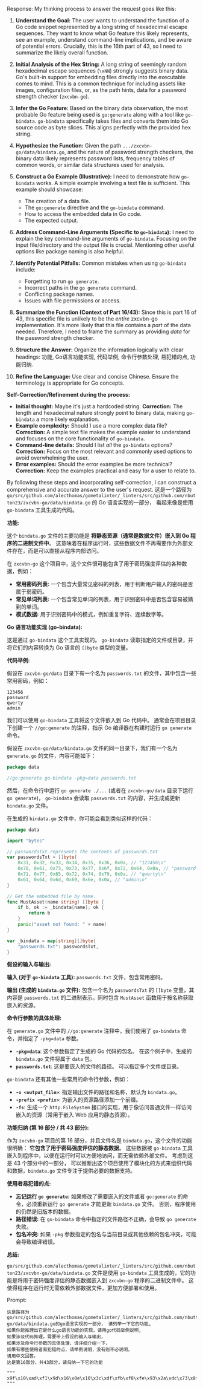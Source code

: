 Response:
My thinking process to answer the request goes like this:

1. **Understand the Goal:** The user wants to understand the function of a Go code snippet represented by a long string of hexadecimal escape sequences. They want to know what Go feature this likely represents, see an example, understand command-line implications, and be aware of potential errors. Crucially, this is the 16th part of 43, so I need to summarize the likely overall function.

2. **Initial Analysis of the Hex String:**  A long string of seemingly random hexadecimal escape sequences (`\xNN`) strongly suggests binary data. Go's built-in support for embedding files directly into the executable comes to mind. This is a common technique for including assets like images, configuration files, or, as the path hints, data for a password strength checker (`zxcvbn-go`).

3. **Infer the Go Feature:** Based on the binary data observation, the most probable Go feature being used is `go:generate` along with a tool like `go-bindata`. `go-bindata` specifically takes files and converts them into Go source code as byte slices. This aligns perfectly with the provided hex string.

4. **Hypothesize the Function:** Given the path `.../zxcvbn-go/data/bindata.go`, and the nature of password strength checkers, the binary data likely represents password lists, frequency tables of common words, or similar data structures used for analysis.

5. **Construct a Go Example (Illustrative):** I need to demonstrate how `go-bindata` works. A simple example involving a text file is sufficient. This example should showcase:
    * The creation of a data file.
    * The `go:generate` directive and the `go-bindata` command.
    * How to access the embedded data in Go code.
    * The expected output.

6. **Address Command-Line Arguments (Specific to `go-bindata`):** I need to explain the key command-line arguments of `go-bindata`. Focusing on the input file/directory and the output file is crucial. Mentioning other useful options like package naming is also helpful.

7. **Identify Potential Pitfalls:**  Common mistakes when using `go-bindata` include:
    * Forgetting to run `go generate`.
    * Incorrect paths in the `go generate` command.
    * Conflicting package names.
    * Issues with file permissions or access.

8. **Summarize the Function (Context of Part 16/43):** Since this is part 16 of 43, this specific file is unlikely to be the *entire* zxcvbn-go implementation. It's more likely that this file contains a *part* of the data needed. Therefore, I need to frame the summary as providing *data* for the password strength checker.

9. **Structure the Answer:** Organize the information logically with clear headings: 功能, Go语言功能实现, 代码举例, 命令行参数处理, 易犯错的点, 功能归纳.

10. **Refine the Language:**  Use clear and concise Chinese. Ensure the terminology is appropriate for Go concepts.

**Self-Correction/Refinement during the process:**

* **Initial thought:** Maybe it's just a hardcoded string. **Correction:** The length and hexadecimal nature strongly point to binary data, making `go-bindata` a more likely explanation.
* **Example complexity:**  Should I use a more complex data file? **Correction:** A simple text file makes the example easier to understand and focuses on the core functionality of `go-bindata`.
* **Command-line details:** Should I list *all* the `go-bindata` options? **Correction:** Focus on the most relevant and commonly used options to avoid overwhelming the user.
* **Error examples:** Should the error examples be more technical? **Correction:** Keep the examples practical and easy for a user to relate to.

By following these steps and incorporating self-correction, I can construct a comprehensive and accurate answer to the user's request.
这是一个路径为 `go/src/github.com/alecthomas/gometalinter/_linters/src/github.com/nbutton23/zxcvbn-go/data/bindata.go` 的 Go 语言实现的一部分， 看起来像是使用 `go-bindata` 工具生成的代码。

**功能:**

这个 `bindata.go` 文件的主要功能是 **将静态资源（通常是数据文件）嵌入到 Go 程序的二进制文件中**。 这意味着在程序运行时，这些数据文件不再需要作为外部文件存在，而是可以直接从程序内部访问。

在 `zxcvbn-go` 这个项目中，这个文件很可能包含了用于密码强度评估的各种数据，例如：

* **常用密码列表:**  一个包含大量常见密码的列表，用于判断用户输入的密码是否属于弱密码。
* **常见单词列表:**  一个包含常见单词的列表，用于识别密码中是否包含容易被猜到的单词。
* **模式数据:**  用于识别密码中的模式，例如重复字符、连续数字等。

**Go 语言功能实现 (go-bindata):**

这是通过 `go-bindata` 这个工具实现的。 `go-bindata` 读取指定的文件或目录，并将它们的内容转换为 Go 语言的 `[]byte` 类型的变量。

**代码举例:**

假设在 `zxcvbn-go/data` 目录下有一个名为 `passwords.txt` 的文件，其中包含一些常用密码，例如：

```
123456
password
qwerty
admin
```

我们可以使用 `go-bindata` 工具将这个文件嵌入到 Go 代码中。 通常会在项目目录下创建一个 `//go:generate` 的注释，指示 Go 编译器在构建时运行 `go generate` 命令。

假设在 `zxcvbn-go/data/bindata.go` 文件的同一目录下，我们有一个名为 `generate.go` 的文件，内容可能如下：

```go
package data

//go:generate go-bindata -pkg=data passwords.txt
```

然后，在命令行中运行 `go generate ./...` (或者在 `zxcvbn-go/data` 目录下运行 `go generate`)， `go-bindata` 会读取 `passwords.txt` 的内容，并生成或更新 `bindata.go` 文件。

在生成的 `bindata.go` 文件中，你可能会看到类似这样的代码：

```go
package data

import "bytes"

// passwordsTxt represents the contents of passwords.txt
var passwordsTxt = []byte{
	0x31, 0x32, 0x33, 0x34, 0x35, 0x36, 0x0a, // "123456\n"
	0x70, 0x61, 0x73, 0x73, 0x77, 0x6f, 0x72, 0x64, 0x0a, // "password\n"
	0x71, 0x77, 0x65, 0x72, 0x74, 0x79, 0x0a, // "qwerty\n"
	0x61, 0x64, 0x6d, 0x69, 0x6e, 0x0a, // "admin\n"
}

// Get the embedded file by name.
func MustAsset(name string) []byte {
	if b, ok := _bindata[name]; ok {
		return b
	}
	panic("asset not found: " + name)
}

var _bindata = map[string][]byte{
	"passwords.txt": passwordsTxt,
}
```

**假设的输入与输出:**

**输入 (对于 `go-bindata` 工具):**  `passwords.txt` 文件，包含常用密码。

**输出 (生成的 `bindata.go` 文件):**  包含一个名为 `passwordsTxt` 的 `[]byte` 变量，其内容是 `passwords.txt` 的二进制表示。同时包含 `MustAsset` 函数用于按名称获取嵌入的资源。

**命令行参数的具体处理:**

在 `generate.go` 文件中的 `//go:generate` 注释中，我们使用了 `go-bindata` 命令，并指定了 `-pkg=data` 参数。

* **`-pkg=data`**:  这个参数指定了生成的 Go 代码的包名。 在这个例子中，生成的 `bindata.go` 文件将属于 `data` 包。
* **`passwords.txt`**:  这是要嵌入的文件的路径。 可以指定多个文件或目录。

`go-bindata` 还有其他一些常用的命令行参数，例如：

* **`-o <output_file>`**: 指定输出文件的路径和名称，默认为 `bindata.go`。
* **`-prefix <prefix>`**:  为嵌入的资源路径添加一个前缀。
* **`-fs`**:  生成一个 `http.FileSystem` 接口的实现，用于像访问普通文件一样访问嵌入的资源（常用于嵌入 Web 应用的静态资源）。

**功能归纳 (第 16 部分 / 共 43 部分):**

作为 `zxcvbn-go` 项目的第 16 部分，并且文件名是 `bindata.go`，这个文件的功能很明确： **它包含了用于密码强度评估的静态数据**。  这些数据被 `go-bindata` 工具嵌入到程序中，以便在运行时可以方便地访问，而无需依赖外部文件。  考虑到这是 43 个部分中的一部分， 可以推断出这个项目使用了模块化的方式来组织代码和数据，`bindata.go` 文件专注于提供必要的数据支持。

**使用者易犯错的点:**

* **忘记运行 `go generate`:**  如果修改了需要嵌入的文件或者 `go:generate` 的命令，必须重新运行 `go generate` 才能更新 `bindata.go` 文件。 否则，程序使用的仍然是旧版本的数据。
* **路径错误:**  在 `go-bindata` 命令中指定的文件路径不正确，会导致 `go generate` 失败。
* **包名冲突:**  如果 `-pkg` 参数指定的包名与当前目录或其他依赖的包名冲突，可能会导致编译错误。

**总结:**

`go/src/github.com/alecthomas/gometalinter/_linters/src/github.com/nbutton23/zxcvbn-go/data/bindata.go` 文件是使用 `go-bindata` 工具生成的，它的功能是将用于密码强度评估的静态数据嵌入到 `zxcvbn-go` 程序的二进制文件中。 这使得程序在运行时无需依赖外部数据文件，更加方便部署和使用。

Prompt: 
```
这是路径为go/src/github.com/alecthomas/gometalinter/_linters/src/github.com/nbutton23/zxcvbn-go/data/bindata.go的go语言实现的一部分， 请列举一下它的功能, 　
如果你能推理出它是什么go语言功能的实现，请用go代码举例说明, 
如果涉及代码推理，需要带上假设的输入与输出，
如果涉及命令行参数的具体处理，请详细介绍一下，
如果有哪些使用者易犯错的点，请举例说明，没有则不必说明，
请用中文回答。
这是第16部分，共43部分，请归纳一下它的功能

"""
x9f\x10\xad\xf1\x9d\x16\x0e\x10\x3c\xdf\xfb\xf8\xfe\x93\x2a\xdc\x73\x8f\x21\x3f\xfb\xae\x12\x91\x58\x7f\x8b\x20\x85\xf8\x88\x42\x15\xcb\x59\x84\x35\x34\xa0\x9f\x10\xaa\xc7\x26\x11\x8b\xf6\x4d\x03\xe6\x97\xa8\x8b\x74\x3c\x3b\x7b\x51\xe6\xc2\xac\xe3\xe7\xac\xc4\xac\x67\x79\x49\xff\xe4\x69\x4d\xec\xc0\x29\x9e\xf2\xd0\x3c\xf5\x65\x7b\x42\x42\x9f\x5d\xbd\x67\xd9\xbb\x58\x6c\x1d\x07\x76\x3f\x9f\x45\xa1\x6a\xa7\xbe\xf4\xcf\x62\x9f\xef\xe0\x34\xea\xf3\xf0\x2c\xb3\x10\x8d\x65\x58\xbd\x17\x67\x06\x83\x37\xcc\xa0\x47\xe0\xa9\xf0\x69\x4c\x23\x9f\x36\x6c\x99\x8c\x8d\x73\xcc\xe3\x04\xce\xa3\x17\xac\xcd\x44\xc9\xb0\x67\x7e\x31\x6c\xfa\x69\x75\x0b\x77\x4b\xb7\xed\x13\x21\x3a\x3e\x9d\x43\x50\xf6\xd9\x0f\xf8\x5e\x3d\x51\xa3\xeb\x8d\x87\x4d\xdc\xe3\x9e\x99\x48\xf2\x4c\x85\x33\x1e\x79\x5e\xa5\x4b\xf6\xb4\xfb\xd9\xf9\xd4\x57\xfa\xb9\xd6\x1f\x1f\xb5\xfe\xd1\xf8\xc9\xcf\x35\x3b\xcf\xfb\x07\xd0\xd3\xec\xc6\xea\x01\x8a\x3f\x75\x66\xf7\xf2\x07\xe9\xab\xb8\xb1\x3f\xf9\x95\xe3\x78\x7e\xb2\x32\x69\x7e\xb2\xd4\x44\x7e\xb2\xe7\xed\xaa\x52\xff\x49\xef\x80\x38\xbe\x94\x15\xfc\x83\x76\x61\xd5\x20\x1c\x0a\xde\xe6\x85\x21\x2e\x63\xc8\x84\x14\x74\x81\x51\x1f\x94\xd5\x55\x32\x1b\xea\xd0\x29\xbf\x34\xe1\x63\x6c\xa6\x7f\x6b\x60\x60\x9c\x2c\xbe\xd9\x0d\xc5\x28\xda\x23\x4a\x75\x4c\x37\x53\xd1\x15\xdb\xfa\xe0\x2d\x06\xaa\x51\xac\x43\xb4\xe5\xe5\x28\xf7\x82\xa7\x4f\x9f\xf9\x3f\xc5\x1b\xe2\x08\x07\x7f\xd8\x0d\xc6\xe0\x25\x04\xdc\xad\x5e\x68\xf0\x7e\x33\x11\x41\xa1\xa3\xf7\xec\xf3\xb4\xe6\x80\x52\xc2\xb1\xd1\xf8\x8b\xd1\x23\x15\xcd\x70\xf5\x51\xc8\xc0\x14\xae\x50\x45\xe1\x4a\xab\xea\x29\x00\x20\x0b\xb7\xfb\x13\x5e\xd4\x02\xc9\xb9\x56\xf7\x00\xdc\xef\x13\x6f\x68\x41\x2b\xe0\xeb\x03\x12\xc9\x25\x1e\x3b\xd9\x8c\x88\x0d\xbd\x43\x88\x01\x8d\x2c\x7d\x43\x3c\x3e\xbc\x4d\xa6\x13\x1a\xae\xfb\x87\x81\xed\xb0\x28\xe0\x2b\xce\xcd\x81\x9b\xc2\xda\x7e\x6a\xa7\xe0\x4d\xa1\x2a\xc6\xe6\x10\x75\xbe\x8f\xb3\x47\x23\x09\xfa\x02\xdd\xbd\xd0\x7f\x47\x2a\x50\x6e\x83\xc5\xc8\xad\x06\x21\xa0\xe4\xb5\xdd\x02\xe4\xf7\x5b\x6f\x39\xf6\xa7\x0f\xa3\xfb\x6c\x43\xd6\xcd\x19\x95\x9a\xee\x9f\x5b\x4e\x7b\x03\x26\x95\xb5\xdb\x73\x03\x4e\x02\x55\x89\x5e\xa9\xb6\xba\x6c\xd7\x10\xb7\x8c\x31\xb4\xa5\x06\x9b\xca\x1d\x7a\x4b\x04\x2e\x03\x55\x19\x29\x1f\x66\x7b\x1a\xf2\xda\x4a\xbd\xd6\x28\xe8\x72\xe3\x6d\x2f\xe1\xe7\x2b\x43\xa9\x88\x34\x83\x86\x33\x6f\x52\x2f\xf2\x97\xb5\x4b\x3c\xa9\x94\xf4\xd1\x1e\x23\x53\xfe\x41\xb2\x26\x1a\x7e\x9e\xde\x00\x97\x3a\x09\xf0\xed\x8e\x5c\x75\xf1\x1d\x5b\xd9\x4f\x73\xdd\xd9\xbd\x99\x28\xdb\x3a\x5d\xfa\x2e\x4d\x17\xf9\x9b\x48\x4e\xe7\x0f\x8b\xb7\x97\xa7\x6b\x56\x83\x67\xba\xba\x3e\x89\x66\xd9\x71\x70\x79\x3a\x4f\xd4\x24\x08\x4a\x48\x9c\x76\x4c\x03\x36\x8b\x55\xa6\x3b\x85\x47\x97\x35\x89\x92\xab\xc2\xad\x5e\x3a\x5f\x4c\xb1\x30\x2b\xc2\xc9\xc0\xb0\x8c\x8c\x41\x28\x5d\xa1\x51\x7e\x5e\x5a\x0a\xaf\xaf\xac\x41\xd3\xa4\x48\x74\xa4\x76\x86\xe3\x64\x82\x08\x07\xa7\xac\xb2\x1a\xc3\x92\x4b\x8a\x60\xc9\x43\x5e\xf2\x6b\xcf\xca\xfb\xb7\x52\xb7\x0b\x9a\x89\xc8\x86\xef\x30\x83\x7d\x09\x4b\x5b\x7c\x02\xfa\xcb\xbd\xb8\x93\x63\xaa\x23\x22\xfc\xb9\x5c\x48\x2c\xda\x6e\xaa\xb6\xd7\x35\xc2\x27\x4c\x1e\x7d\x62\xfa\xde\x54\xf8\x9d\x9f\xca\x22\xbc\x09\x5c\xaf\xbd\x44\x46\xa6\xf2\xd3\x1a\x9d\x93\xbd\x83\x8c\x84\x11\x47\x13\xd2\x03\x6e\x74\xf9\x7e\x92\xa7\xcc\xe4\x04\xeb\xa1\x5e\xdf\x17\xb9\x95\xf6\x81\x4e\x9a\xa7\x87\x7a\xca\xf0\x47\xf3\x13\x37\x65\x51\x1c\x79\xc6\xd0\x76\xe2\x25\xcf\x81\xde\x9e\x32\xd5\x3b\xdd\x6c\xff\xdd\x25\xb7\x86\x31\x36\xdd\x92\xb0\xdd\xe4\xdd\xcc\xe9\xf7\x4d\x00\xc8\xe4\xa2\x8e\x71\xb7\x90\x30\x9d\x05\xe4\xb4\x2b\xe8\xb9\x9e\x2c\x0c\x9b\x38\x3c\xce\xd1\x94\x6e\xcf\x94\xbf\xfd\x94\xd3\x9f\x7d\xf3\xf8\xb4\xa5\x3f\x55\x87\x53\x7a\x2b\x9b\x17\x31\x2c\x7e\x77\x24\x22\x30\x41\x5c\x43\xa7\x02\x87\xa8\x40\xad\x49\x11\x72\xa0\x70\x96\x20\x69\x9a\x39\x24\xcd\x8d\x38\x57\x33\x83\x0e\x38\x79\x92\xa2\xac\x5e\xa2\x97\x13\x58\x18\x8d\x9d\x0a\x30\x27\xe9\xe1\x30\x75\x8d\x81\x4c\xd4\x29\x03\x9c\xc0\xe7\xc8\x1a\xd4\x13\xa7\x9d\x2b\xf0\xfa\x3b\x97\xca\xbe\xe9\x67\x08\x00\x9f\xb2\x3c\x76\x32\x0e\x92\x4d\x91\x89\x49\x21\x53\x62\x62\xce\xf4\xfd\xf6\xf2\xf8\xf6\x96\xcf\x78\x51\x69\x6e\x54\xb0\xfb\x78\x89\xfe\x32\x5e\x37\xc9\xd1\x53\x0a\xf8\x6b\x51\x94\x87\x5b\x7e\xae\xe3\x7e\x65\xe2\x34\xaf\xb8\xb9\xe3\xee\x7f\x5f\x24\x77\xfa\x03\xfc\x01\x69\x23\xba\x93\xab\x22\xf1\x85\x8e\xe9\xb1\x45\x55\x8e\x3b\xc8\xd6\xea\x39\x8e\x08\x27\xdd\xf9\xe9\xb0\xcf\x93\xb0\x91\x4e\xee\x3c\x69\x35\xe0\xe2\x18\x8d\x02\xf7\x14\x6a\xb9\x95\xe2\x9d\x76\xad\x67\x06\x88\x8e\xb5\x7a\x27\x83\x44\xce\x43\x56\xe2\x74\x88\xce\x15\xec\x99\x8b\xcd\x43\x70\x0b\xc7\xea\x4f\xd8\xc1\x05\x86\xf4\xa2\x43\x0d\xe6\xe2\xc7\x47\xaf\x8a\x4d\xb8\x8d\xf9\xdd\xab\x2e\x18\x11\x25\xc3\x79\x8c\xce\x1a\x89\x1d\x03\xae\x13\x83\x1c\x11\xc3\x38\x7a\x6f\x87\x27\x31\xe7\x35\x86\xe0\xc6\x39\x5d\x7d\x25\x89\xb4\xec\xb3\x07\x11\xd1\x46\x52\xa4\xaf\xc8\x78\xb3\xb1\xd8\x33\xf2\xa6\xc1\x63\xf0\x50\x4b\xc9\x39\x8e\x13\x93\x18\xc6\x7c\x34\x8f\xda\x98\x3f\x72\xe4\xad\xd0\xb2\xd7\x79\xf6\x20\xd0\x39\xe7\x33\x3f\xc5\x32\x1f\x33\xbe\xd5\xb4\xf2\x53\xb3\xd2\x1e\x6e\x49\xd8\x9c\x99\x42\xa3\x70\x04\x72\x70\xa0\x31\xdf\x2d\x84\x11\x63\xd9\x27\xf7\x6b\x6f\x86\x1f\x58\xe2\x33\x49\x9e\xc1\x08\xaf\x6a\xff\xc7\x48\xd4\xf1\x7b\xa2\xda\x19\xc8\x9f\xe5\xeb\x06\x7f\xfa\xb6\x1e\x37\x1d\xd9\xee\x49\xe4\x50\x3d\x40\x13\xe0\x3a\xfd\xf3\x95\xc2\x62\xbd\x65\xd6\x44\xd7\xd0\x03\xd2\x5f\x82\x62\xee\xf9\x62\x8f\xed\xb1\xb7\x30\x13\x32\x42\x09\xdf\x44\x16\xa8\xc6\xc2\x1c\x18\x2a\x1a\x26\x94\xc4\x98\x37\x6c\xed\xa4\xbf\x12\x73\xdd\x77\xdc\x27\x6d\x30\x15\xa1\x3c\xff\xc5\x30\xea\xa3\x6a\xbc\xfe\x81\x97\x23\xfa\xd0\xd6\xc4\x12\xf3\x15\x8d\xad\x4b\x89\x4e\x66\x3f\x32\xc3\xc3\x31\x30\xf8\x62\x4c\x64\x00\x45\x63\x45\x26\x40\x01\x27\xaa\x57\x11\x44\x51\xb5\x0f\x3c\x28\x24\x96\xa4\xa3\xea\x81\x8f\xbd\x80\x99\xad\xdf\x0f\x1c\xe8\x8e\x30\xc2\xb0\x23\xf6\xf0\xe1\x20\x1c\x6d\x77\xce\xec\xdd\x3c\x66\x8f\x16\x93\x89\x5c\x97\x93\xe6\xf9\x62\x06\x26\x4c\xe4\xc7\xf4\x51\x88\xd1\x8d\x07\xde\xc8\x21\xb5\x1f\x0a\x8f\xa8\x45\x8b\x3e\x42\x0c\xf8\x21\xe8\xdf\xa3\x90\xbc\xff\xb0\x27\xb0\x91\x39\x1e\x68\x2e\xeb\x67\x84\x6b\x14\x59\xf3\x2c\x2b\x8d\xda\xc8\xfc\x24\x2e\x74\x46\x45\x43\xd3\x71\x78\xbc\x38\xb0\x23\x28\xe9\x51\x1e\x5c\x19\x99\xab\xd2\xe4\x7c\x40\x14\x90\xbb\x49\x91\xdb\xf6\xc8\x0c\x12\x7b\x64\xaf\x43\x11\x6b\x53\x7c\x50\xfa\x91\x97\x08\x77\x7f\x84\x8b\xfd\x61\x5f\xfc\x9d\x8b\x79\xc7\x00\xba\x17\x8d\x2c\x2a\x86\x0c\x11\xc3\x31\xd3\xfa\x26\xd7\xf4\xa4\x29\xe8\xab\x5e\xae\x47\x8a\x18\xfa\x47\xfa\xa1\xb2\x22\x84\xe0\xdf\x8d\x59\x5a\x76\x57\x12\xec\xa3\x74\xeb\x81\x3d\x92\x26\xd6\x15\xf0\x6e\x01\xf4\xcf\x4e\x4d\xd5\x26\x71\x48\x29\x7e\xcb\xef\xcc\x51\xb3\x2f\xe7\x8f\x32\xbc\x82\xfe\xbf\xfc\x8f\x90\x79\x0e\xc2\x90\x41\xca\x03\x47\x36\x18\x82\x91\xe3\x07\xc4\x5c\x47\x2c\x24\x8a\x43\x69\x04\xd3\xc4\x63\xca\xff\xea\xde\x53\xcf\x36\xff\xf3\xbe\xce\xd9\x90\xf2\xf9\x9f\x7d\x9f\x8f\x60\x76\xfe\xcb\x3d\x57\xb0\x36\x1f\x86\x2f\x77\xee\x03\x90\x2b\xc8\xe9\x37\x36\x2a\xdc\x18\x5d\x70\x4d\x31\x42\xac\x43\x43\xba\x60\x13\xdd\x05\xe5\x94\x43\x6a\x19\x5f\x41\xbf\x58\xf9\xa2\x1f\x57\x26\xb2\xc8\xbc\x4e\xca\x37\x0d\xf5\xeb\x86\xa1\xc6\xbc\x44\xc0\xb2\xa3\x07\xe7\x08\x0a\x0a\x32\x1f\xea\x71\xeb\xc6\x72\xfc\x4d\x27\x65\xfd\x52\x28\x32\xae\xf9\x52\xdf\x17\xa7\xcc\xb0\xbe\x0c\x7a\xbf\x3c\x2d\xd0\xa2\x59\x74\xb0\xeb\x28\x59\xc0\xbc\x3e\xe4\xbe\xb3\xf5\xfd\x00\x56\x0d\x3a\x85\x22\x25\x62\x33\x7a\xcf\xb2\x63\x8b\x2e\x53\x8c\x96\x97\x60\xe1\xaa\xe0\xe6\xbf\x25\xd5\x68\x05\x0c\xca\xb3\xfa\x01\xec\xf4\x86\x9a\x96\xa6\x20\x0e\xa0\xe9\xa1\xaa\xc4\x7a\x62\x2e\x58\x99\xfd\x46\x7f\x09\x5b\xba\x83\x8f\xee\xc7\xa1\xe0\xb6\x2f\xc7\x94\xd6\xa6\x2c\x2b\x66\x69\x4b\x18\xcd\xc3\x2f\x6b\x96\x6c\x9d\xc5\xe8\xce\xe5\x01\x83\x20\xaa\xc2\x73\x7f\x25\xc2\xf0\xd1\x75\x65\x5a\x52\xee\xcb\xee\xd3\x74\xe8\xe1\xb3\x36\xd8\x24\x3d\xf8\x0c\xfd\x1a\xc2\x02\x65\xf2\xe0\xad\x6d\xe6\x1b\x1c\xde\x87\xcb\x3f\x62\xbd\xc1\xa5\xc5\x79\x59\xe0\x28\x55\x0e\xb9\xa3\x4d\x89\x2a\xbc\x98\x0d\x3a\x58\xfd\xc6\x24\xd4\xe1\x52\x3a\xfa\x70\xad\x1c\x3b\x37\x43\x2d\x6f\x58\xfa\x6d\x19\x3c\x6a\x64\xb8\x40\x5a\xe2\xac\x61\xa6\xe8\x85\x9d\x29\x2e\xd1\xb0\x5f\x41\x13\x1f\x3c\x8c\xdb\x9f\x0b\x98\x3c\x06\xb4\x91\x6a\x58\xd5\xa3\x2b\xbe\x04\x4b\xe5\x3e\xc0\xb2\x94\xa4\xf6\xb0\xcb\x71\xea\xdc\xd4\x20\x40\x22\x77\xfc\x0c\x96\xe3\x9e\x62\x5a\xd6\x8d\x7a\x79\x66\x8f\x6a\xb9\x0e\x55\x43\x15\x78\xff\xb9\x7f\xfa\xf7\xe0\xae\x56\x93\x78\xa8\x82\x3a\xe2\xeb\x34\xd3\x78\x4a\x3b\x71\xb0\x8f\x04\xe4\x52\xf8\x7b\xf5\xc4\x36\x3f\x9e\x0a\xa0\x99\x2e\xbc\xd9\x88\xae\xe1\x79\x60\x40\x4b\x86\x7e\x25\xd9\x38\xec\x9e\xc9\x6c\x43\xa5\x90\xc9\x80\x84\x05\x29\x90\x0f\x3f\xee\x7e\x1e\x90\xcf\xa7\xa3\x2e\xbf\x94\xba\x02\xa1\x75\x10\x17\x68\x00\x4a\xfd\x4b\x64\xd6\x43\x40\xd2\xe3\xae\x15\x07\x68\x58\x8d\x91\xc3\x1a\x30\x56\xd9\x4b\xd2\xaa\x50\xed\x89\x99\x6e\x7f\x09\xb2\x8a\x6a\xfa\x8c\x42\x73\x8a\x70\x06\x02\xcb\xb5\xa0\x67\x50\xc7\x51\x1e\x7d\xd9\x22\x20\x0b\x90\x55\xa7\x94\x68\xeb\x7b\xc4\x29\x0e\xd0\x8a\xf1\xe9\x12\x48\xd5\x2b\x70\xaa\x57\xaf\xc6\xc4\x50\xc6\x7c\xb4\xed\x0a\xcc\x34\xdc\x31\x40\xc8\xcb\xf6\xf7\x49\x03\x5e\xad\xfc\x45\xba\x6a\x83\xd8\x3a\x68\x95\xe3\x3e\x5f\x4e\x56\xd5\xa7\x7c\x40\xf6\x7b\x51\x1c\xe5\x40\x4d\x5b\x5a\xf5\x9f\x76\x91\xcf\xb6\x2c\x2a\x6c\x3f\x44\x45\xfd\x72\xae\xc8\xab\x03\x0b\x7d\xdc\x17\x7c\x24\x69\x78\xd2\xb0\x2c\x5d\xb1\x6c\xaf\xb8\x56\xdf\xca\xcd\x28\x85\xad\x0d\xad\x11\x61\x20\x60\x2b\x57\x5b\x2e\x6d\x69\x71\x8e\x60\xb0\x49\x05\x83\x18\xb2\x34\x9d\x86\xf6\x34\x66\x05\xa9\xc3\xe8\x3e\x09\xac\x73\xb7\x73\xc8\x16\x63\x48\x52\xa1\x1f\x72\x84\xfc\x0d\xf6\xc8\x5c\x6c\x94\x0f\xf9\xd1\x20\xac\xbc\x36\x8f\x56\x59\x03\xdf\x1a\xd0\x59\x34\x41\x6e\x5a\xeb\xaa\xe1\x16\xd8\x7d\x00\x5d\xe1\x2a\xd3\xe9\xf5\xfb\x7b\x6b\xf6\x0d\xa8\x0c\x56\xeb\xb3\x9d\xbc\xb0\xab\x59\x05\x49\xda\x0e\xea\x05\x73\x21\xe8\x2b\xd0\x40\x9e\xa4\xe6\x2d\x1e\xbc\x41\xd3\x07\xc5\x06\x97\x75\xe4\xc3\x97\x9a\x0f\xc2\x4d\x1e\xc8\x37\x02\xbf\xdd\xc0\x50\x1c\x31\xc9\xdf\x31\xec\x6f\xd6\xb8\xa2\x25\x63\x76\xff\x97\x39\x38\xed\x46\xf5\xb4\xfa\x67\x11\x83\x15\x30\x53\x82\x04\xdf\x40\x63\xbb\x61\x57\x7e\x60\x0e\x25\x42\x3a\x89\x69\x33\x4b\x7e\xac\x5e\x02\x12\xa0\xb1\xde\xb0\x53\xe2\x58\x79\x9d\xc9\x63\xd5\x42\x70\x02\xa9\xdf\xd2\x93\x64\xdc\x5f\x4c\x6c\x80\xb8\x2f\xdf\x6d\x67\xb2\xd2\xb7\xd2\x37\x4d\x8d\x3e\x72\x76\xc1\x68\x55\x38\x6a\xdf\x84\x69\xcd\x92\x2b\xad\xf7\x88\xfb\x2e\xd8\x86\xee\x74\xe4\xe6\xf3\x11\xf0\x54\x8a\xe4\x12\x64\xb9\xc7\xbc\xb4\x68\x8d\x14\x0a\xbc\x50\x17\x67\x9d\x05\x7d\x9f\x17\x33\x88\x7a\xc4\x0d\x11\xd6\x07\xa9\x25\xe6\x9a\x82\xd2\x7c\x06\x20\x42\xe8\x55\xd2\x96\x5a\x79\x55\x1b\x1a\xa5\xa3\x91\xa2\x7a\xeb\x55\xaa\xc5\xd0\xd7\xe3\x86\x0d\x59\x81\xa3\x9d\x66\xf8\x01\x20\x79\x9a\x60\x4e\xf1\x3c\x03\xbd\x7a\xfc\xa7\xc4\x42\x84\x7c\xc1\xe4\x04\xba\x41\x4f\xed\x66\xef\x1a\x59\xb3\x2a\xd4\xb8\xf7\x71\xc5\xad\x9e\xcd\x56\x47\xce\x0a\x68\x79\xf2\x91\xb0\x0f\xc8\x70\x30\x5a\x0e\xfe\xda\x6b\x96\xaf\x80\x4c\xd7\x21\x5e\x7f\x21\x5e\x1b\x2b\x15\x78\xd7\xfb\xb8\x81\x6f\x15\x2c\xd6\xcd\x9b\x87\xe8\xcc\xe3\x54\x02\x25\xbb\xfe\xa8\x39\x6a\xe6\x98\x25\xaf\x64\x36\x24\x13\xe2\x52\xae\x6c\xcd\x8f\x51\x18\xf2\xc7\x15\x5a\x09\x18\xf7\x8f\xbc\x63\x5d\x45\xd2\xf6\xd8\x5c\xc5\x9f\x01\x67\x60\xe7\xc1\x26\xaa\x33\x5b\xad\x6d\x7b\x36\xf4\x2a\x22\xe3\x3e\x48\xa9\xee\xea\x15\x43\x77\x59\xea\xf0\xb1\xe4\x92\xf7\xde\x9b\xc3\xdc\x9b\xd5\x3e\x69\xbc\x02\x40\x3b\xb7\xb1\x39\x2f\x3e\x85\x3d\x2d\x22\x65\xd6\x11\xa4\x56\x31\x52\x1f\x51\xfb\xf5\xb5\x7b\xe5\xce\x0d\x96\xd7\xce\xef\x02\x86\x94\x39\x63\x76\x79\x22\x99\xcb\xc1\xd4\x2c\x33\x1b\x62\x75\x16\xc8\xdd\x8d\x95\x06\xc3\xaf\xdc\xc8\x34\x36\x4e\x06\xcd\xbf\xd7\xd6\x10\xa9\x19\x4b\x17\xfb\xc9\x84\xb0\xe6\xb4\x47\xcc\x15\x08\xb9\x51\x17\xcc\xc0\x91\x09\x1e\x0c\x09\x39\x35\x73\x60\x4f\xb1\xd5\xb4\x3e\x6f\x73\x6c\xe6\x22\xc7\x52\x5f\x7e\x7f\x75\x55\xad\xfa\x78\xd1\xcb\x6d\x66\xfc\xba\x0b\x80\xf9\x8e\x92\x3a\x2a\x6a\x6f\x82\xcf\x2a\xe8\x28\xa9\x5c\x41\x16\x9d\x40\xad\xe0\x12\x95\x0d\x31\x24\x6f\xf1\x27\x68\x6e\xba\x61\xaf\x65\x6d\x60\x0d\xe0\x58\xa3\x89\x0b\x7b\x26\x36\x79\x12\x3f\x55\x83\x88\x88\xa2\x3c\xb5\x1d\xf0\x59\xb9\x26\xe8\x6b\xd6\x25\xff\xc7\xc2\xae\x70\x32\x87\xae\xee\x1a\x38\xe8\xa1\x01\x74\x31\x39\xda\x6c\x57\x9a\x4b\x25\x76\x67\xdd\xc1\xc6\x37\xb5\x82\x3f\x55\x50\xed\x8a\xa7\xdb\xda\xfb\x60\x9c\xf1\xe1\xf6\x9e\xca\x20\xeb\x43\x7e\x92\xc5\x07\x45\x2d\x1d\x3e\xca\x6b\x91\xed\x77\xbf\xac\xd6\x99\xe4\xd9\xa0\x6f\x1b\x97\x38\xfd\x66\x7a\xfb\x1c\xd5\x5a\x82\x25\x7a\x21\xc1\x3d\x50\xa7\x57\xf0\x66\xed\x43\x3b\x44\xcd\xd8\x74\x8f\xcd\x9a\x82\xf6\x7a\x46\xee\x3f\x38\xae\x51\xeb\xf9\xf8\xc9\x96\x49\xbd\x4d\x07\x70\xb0\xfa\x61\x0f\xda\xea\x7e\x02\x32\x34\xcb\x76\x4c\xa7\x7e\xd8\x82\xff\x9b\xe8\x60\xb6\xe9\x7c\x74\x49\xb3\x72\x78\x30\x61\xe3\xf9\xe3\x5b\x91\x90\x59\xd3\x7e\x00\x03\x76\xe1\xce\x11\xfa\xaf\x00\x04\x7e\xad\xe7\xc6\xd2\x05\x2a\xb7\xe1\x4e\x43\xf7\xb0\xf7\xd8\xd6\xef\x30\x8b\x30\xc8\x69\x4d\xfc\x84\x82\xec\x06\x2d\x1a\x22\x7b\x01\x77\x13\x49\x76\x6e\x41\x49\xb0\x8b\xfb\xf0\x54\x7a\x68\x48\x1e\xa1\xc0\xda\x72\x0c\xfc\xf7\x09\x98\x67\xd1\x18\x81\x69\x25\xa9\xf0\x3a\x5b\x98\x7f\xe7\x8c\x74\x2d\x70\xbc\x25\x77\xd3\x5d\x72\xdf\x76\xd7\xbe\x69\x3a\xd6\x25\x17\xf9\x61\xba\xcb\x41\x3e\x5d\xcb\xf3\x37\xeb\x19\xa1\xff\x20\xb7\xf6\xf4\x2d\x75\xd7\xfc\xd4\xb7\xa0\xbb\xca\x3c\xc4\xfe\x03\xaf\x78\x59\x6f\x91\xd8\x46\x58\x5c\xac\x7f\x42\xb5\x94\x5b\x45\xf2\x25\xc1\x9f\xfb\x25\x61\x5c\x20\x5c\x0f\x51\x55\xd1\xc5\x10\x52\x1a\xd0\x56\x61\x29\x11\xfc\xfc\xa6\x21\x49\x57\xb3\x62\xf8\x4d\x94\xd6\xe3\x36\x65\x89\xaa\x9a\x45\xf9\xc0\xe8\x9a\xe6\x24\x74\x22\x57\xed\x52\xc8\x5b\x07\xa3\xf0\xc8\xab\x07\xd8\x75\xde\x0b\xa0\xb7\xb8\x6b\xda\xf2\x1d\xf5\x06\xdc\x3a\xf8\x7d\xb7\xaa\x7c\x54\xe4\x59\xd7\x12\x5b\xba\x5a\x41\xbd\xe4\xef\x35\xe6\x11\xa8\x89\x51\x2b\xf6\x30\xbb\x8a\x7e\xbb\x70\x94\x35\x02\xce\x3b\x84\xe4\x12\x1e\x8b\x6f\xc2\xbe\xa9\x59\xda\x55\x77\xb8\x76\xf6\xc1\xf3\x15\x66\x24\x78\x13\xe2\x89\x67\x89\xb7\x17\xb2\x40\x80\x2c\xe8\xa4\xbd\xd8\x88\x8f\x1d\x24\x4e\x05\xdf\x9c\x19\xaf\x6f\xed\x2a\x26\xa9\x77\xb3\x54\xa2\x88\x61\xd5\x42\xa0\xc9\x53\x38\xda\x6d\xf5\x1d\xdd\xa6\x77\x95\x66\x6c\xde\xed\xb0\xba\xe0\x23\x00\xde\xaa\xcd\x75\x4d\xbb\x15\x5c\xd6\x2e\xc0\x9a\x05\x21\xeb\xd6\xbb\x8a\x00\xb3\xae\x54\xd7\x5c\x18\x34\xe0\x0b\x86\x97\xd5\x89\xf4\xe7\x74\x56\x0f\x2b\x9f\xaf\xf3\x00\x23\x0e\x12\x75\x11\x88\xd8\x95\xf1\xfb\xe2\xa5\x2e\x5e\x19\x7d\xcb\xce\xa4\xaa\xc2\x21\xc2\x59\xf9\x08\x29\xcc\x2e\x1f\xfa\x95\x99\x09\x18\x77\x53\x56\x7f\xe7\x1c\x57\xad\x20\xf2\x2b\xe4\xaf\x35\xc3\xba\x75\x7e\x57\x00\x79\x9d\xf8\xeb\x7c\x92\xf3\x82\x1a\xb9\xab\x6f\x2e\x38\xdf\x6c\x35\x14\x42\xc7\xbd\xcb\x53\x11\x14\x37\x43\xad\x4e\x7b\x1f\xab\x70\xb2\x79\x0e\xb0\xac\x2d\xf8\x4b\x8b\x48\x05\xae\x03\x4c\x6b\x6c\x35\xb1\xd3\x09\xa3\xe1\x68\xad\x96\xe5\xbb\x83\xf1\x6a\xe7\x32\x7a\x81\xfb\x4e\x97\xdf\x59\x38\x30\x59\x26\x23\xb0\x43\xd7\x80\x97\x3a\xe9\xcd\x94\x02\x1b\x97\xda\xa3\x47\x63\x66\xf7\x69\xd2\x51\xd0\xb1\xcf\x0f\x0e\x01\xde\x5c\x1d\x1d\x08\x30\x40\x69\x4d\x2c\x0c\x8a\xd9\x72\x0a\xeb\x17\xd1\xab\x7a\xb7\xd3\x28\x6f\x47\x97\x24\x1b\xd8\x25\x41\x10\xf0\xbc\x53\xe1\xaa\x0b\x7c\x1c\x90\xaa\xdc\x45\xfa\x7b\x2a\x63\x2f\xbd\xad\x49\x00\xf0\x25\x6c\x0e\x9a\xa6\x17\xfe\xdc\x48\xcf\x1c\xd4\x55\x86\x7e\x00\xb8\x2a\xca\x22\xba\x12\x6a\x18\x98\x0d\xaf\x22\x49\xd8\xc9\x83\xad\x9c\xcf\x69\xd5\x82\xaf\x74\x61\x18\x2e\xde\x14\x7c\xeb\x7a\x1a\x3b\x75\xe5\x81\x29\xaf\xae\xb3\xad\x92\xd7\x21\xc3\xd7\xcd\x58\xfd\x22\x53\x75\x0f\xb0\x24\x6d\x9e\xca\x81\x04\x6c\x79\x0c\xad\xb1\xc4\x67\x05\xb1\x99\x1c\xce\x4f\x22\x7f\x25\x0c\xd5\x25\x87\x67\xca\xdb\x8c\x18\xcc\x38\x52\xab\xe1\x05\x01\xdd\x07\xc5\x48\x78\x9a\xc7\x1e\xd6\x50\x6a\x4f\x96\x9b\x73\x59\x73\x83\x9e\xee\x5d\x41\x1e\xab\x40\xa9\x7b\x62\xfc\xb6\x3b\x3f\x36\x0f\x30\x19\x54\x4c\xc1\xf0\xdc\xe0\x3f\x0e\x64\x26\x72\x53\xd4\x4b\x48\xeb\x1b\x3a\x4c\xdf\xbe\xc2\xfa\xaf\x84\xac\xbc\x75\xa0\xe4\x17\xf7\x64\xeb\x19\x81\x76\xb1\x06\x61\xbc\x10\x6e\x0b\x66\x6b\x59\xc8\x77\x1d\xe7\x7a\xc8\xd0\x10\xb7\x80\xad\x81\x0d\x05\xad\xf5\xb0\x16\x34\x53\xa7\xbd\x68\xad\x37\xae\x3c\x54\x0e\x49\xc0\x9a\xe9\xf3\xc7\x73\xc8\x43\x5e\xb9\xb5\x85\x6f\x6e\x5a\xe8\x4f\xb0\x66\xe8\x54\xba\xa2\xdf\x56\x5c\x2e\xe8\xa4\xf8\xd7\xc6\xca\x88\x8f\xf1\x43\xb6\xd6\xbf\x7a\x16\xd0\x40\x42\xa8\xa6\xdf\x00\x7c\xfb\x31\x9d\xb5\xd5\xf9\x97\x8f\x24\xdb\x69\x69\x3e\xd1\xc7\x95\x89\x81\xfe\x0d\x59\x33\x7f\x5c\x65\x9b\x00\x04\x65\xf7\xca\x4a\x89\x84\xdb\x19\x4a\xdd\xbe\xcb\x78\x5d\x40\x7d\x8d\xa9\x9e\xaf\x79\xae\xfd\x0d\x87\x9d\x4b\x43\xe2\xc2\x45\x2a\xaf\x25\xec\x51\x73\x41\x9f\x1a\x18\x7c\x65\x85\x5e\x9b\x4d\xe5\xa9\xc3\xb4\xb7\xca\x0d\xc4\xd5\xf9\x79\x15\xbe\x36\x76\x84\x5c\x16\xb1\x5d\x2d\xf6\x22\x8d\x02\x6f\xd8\xdb\xbb\x7b\x0c\x45\x1a\x91\x8b\xc0\x45\x01\xb1\x08\xdf\x5e\x7a\x60\x60\xa7\xf5\xf8\x12\xd2\xa7\x31\x1d\xea\x76\x43\x59\x7f\x22\xcc\x11\x6d\xa0\xfe\x03\xd6\xea\x59\xfa\x3c\x42\x17\xc5\xfa\x6a\x6c\x56\x92\x90\x69\xf3\x48\xfa\xfd\x4d\x3f\x06\xa0\xac\x50\xe5\x90\xbb\xdf\x8a\x0d\x52\x67\xdf\xa8\x4a\x84\xbd\x5d\xf8\x7d\x17\x45\xb6\xf3\x14\x90\xc4\x14\x2a\x0c\xc7\x7f\x70\x58\xdb\x1f\xca\xdf\xc2\xeb\xfe\x5d\x08\x12\xf6\xa7\xeb\x8f\x1d\x0a\x9b\x3c\x83\xf5\xf4\x67\xdd\x92\x4a\x4a\xd6\x5f\x23\x99\xfd\x41\x6a\xcd\xdb\xb6\x7f\xd9\x1a\x81\x7c\x2d\xfe\xbc\x7d\xfe\x76\xab\x9c\x18\xc1\xf5\xad\xa7\x95\x4f\xe6\x1f\x48\xc2\xbe\x19\x5c\x5d\x9b\xbe\x67\xba\x8b\xdf\x8d\x02\xf2\xce\x87\x4b\xdc\xbe\x31\x88\xe1\xd3\xd1\x17\xc8\x76\x80\x53\x18\x98\xa6\x77\xf5\xc9\x6b\xe3\x84\x44\xd7\xa4\x28\x9b\x77\x9a\x86\xc4\xe5\x18\x95\xf0\xfe\x1e\xdd\x33\xf0\xcf\xaa\x19\xa6\xbd\xbc\x5e\xb5\x7a\xe5\xfa\x82\xb7\xe5\x95\x18\x3f\xfa\xda\x9b\xc2\x0f\xa8\xad\x83\x9f\xc0\xab\xfa\xc0\x8e\x80\x9d\x04\xed\xbf\xe8\xf4\x64\xd5\x47\xb2\x2b\x0d\xcf\xee\xc1\xf4\xe4\x40\x23\xcc\x68\xe7\xda\x2e\x49\xd0\xb4\x16\x8e\x83\x5e\xb5\x36\x3d\xb1\x2f\x24\x32\x72\xb1\xd9\x1d\x34\x5a\xc7\x3e\x61\xa7\xb6\x3e\x07\x5b\xb5\x42\xd5\x8f\x68\xd0\x3b\x9c\xc7\x93\xbf\x78\x27\x5e\xe5\x70\x94\x67\x11\xa5\x35\x08\xaa\x08\x54\xe4\x9c\x75\x1c\x62\x2d\x60\x95\x88\x66\x81\x5d\x5f\x80\xbc\x79\x01\x01\xde\x34\xce\x58\x56\x61\x19\x2f\x77\xb2\x3d\x65\x41\xbc\x56\x47\x63\xed\x6b\x2a\x4a\x1d\x2a\x59\x1f\x8f\xad\x2e\x2b\xb8\xfc\x08\xb0\xaf\x17\x77\x26\x60\x2f\x7a\xc8\xe2\xe2\x4e\xef\xb7\x6f\x66\x6a\xb9\xb8\x4e\x7a\xf5\x69\xf9\x6b\xe8\x56\xe6\x93\x90\xf7\x7a\x86\xf5\xe0\xf7\xe9\x05\xc0\xb5\x6e\xe1\x54\xe2\x67\x4a\xee\x3a\x09\xf6\xda\x48\xda\x85\xdd\x69\x6e\x56\xf7\xf6\x85\x10\xa0\x30\xd3\xdf\x1f\x81\xa8\xd6\x17\xd6\xbf\x24\x40\x2d\xa3\x15\x1c\x17\xdb\x68\xb1\xdf\xcd\xdc\xbf\x04\x8b\xf5\xed\xe4\x7f\xd1\xb9\x79\x65\xf5\x33\x61\x7c\x11\x23\x7b\x91\x67\x9b\x43\xae\x17\x4c\x59\x89\x39\x60\x61\x92\x70\x73\x1b\x34\x7a\x49\xab\xfc\x95\xbb\x8d\x09\x3c\x56\x4f\xb7\x94\xbd\x17\x44\x09\x7d\xea\x6a\xfb\x82\xd2\xbd\xf8\x69\xa6\xe5\x55\xc4\x2b\x35\x97\xfd\x4b\x34\x64\x4c\xb3\xfc\xd0\x66\x77\x12\x84\x79\xa5\x59\x9e\x4a\xa0\xc3\xba\x24\x99\xe8\x57\x2a\xe2\x9e\x83\x16\x8b\x7f\x5f\x00\xbd\xca\xd1\xf9\xeb\xba\x25\x44\xc2\xee\x0a\xd1\xfd\x65\xa7\xce\x26\xf0\x31\xb8\x35\xc3\x8d\xbe\x93\xf6\xfa\xeb\x6d\xe3\xdf\x12\x70\x05\x07\xc4\x5e\x6e\x6c\x2c\xe3\xb3\x57\xc9\x83\x1d\x72\x1d\xd3\xa2\xe5\x82\xeb\xf0\x0b\x6f\xc6\xb7\xac\xe9\x7d\x1c\xb5\x04\xf2\x35\xed\xea\x1e\xff\xaa\x1b\x6a\x3d\xf4\xeb\xb7\x68\xd6\x2e\x70\xeb\x3e\x5e\x92\xb2\xf2\xd1\xdb\x86\x71\x85\xdd\x80\xb0\xf9\xef\x42\xb8\x3d\x0b\x9e\x20\xf4\x9b\x67\x64\x9a\x65\xce\x9b\x39\xa0\x05\xa3\x2f\xf6\x85\x61\xc5\x1e\x88\x58\x7f\xf0\x7e\xad\xa9\x9b\x23\xe4\x06\x12\x73\x81\xb5\xb5\x06\x6b\x0f\x5c\x3b\x4f\x2c\x6d\x3a\x2f\xbf\xb9\x93\xf3\x8b\x7f\xed\x63\xca\xe6\x30\xdc\x1a\x83\x3e\x15\xb0\x43\xa9\x0d\xa0\x76\x85\x31\xfd\xda\x37\xe6\x5a\xb8\x40\xdf\xab\x3a\xb9\xfe\xba\xfc\x2c\x8a\xa4\xbf\x8e\xcb\xbf\x11\xd6\x11\xdb\x57\x7f\x27\x2f\x81\x03\x70\xf6\xc4\x79\x5c\xab\xd7\xce\xbc\x18\x60\xc8\x7a\xeb\x58\x87\x7c\xad\xbf\x60\x68\x37\x00\xea\x19\xc3\x96\x66\x3a\x89\x53\xd9\x71\x48\x67\x8b\x7a\xd5\xe5\xc9\xaf\xa0\xb8\x1e\xfd\x1e\x34\x81\x6b\xdd\xf3\xc7\x06\x80\x0c\xdc\x9f\xe9\xfe\x6d\xbc\xa5\x92\xae\xd5\xb9\x11\x6d\xbf\x88\x9e\x76\x02\xed\xc5\xbd\x55\x40\x06\xf5\xdb\xea\xc1\x6c\x2b\x0b\x0b\x55\x7b\xae\x75\x2e\x4d\x27\x1e\x48\xe9\x60\xd2\x06\x6b\xd7\xfa\x27\x76\xf0\xf2\xcb\x39\x9e\x16\x7d\x91\x76\x30\x4e\x05\xde\xd3\xcc\x42\xef\x1e\xc5\x6b\x7d\x04\x5e\xc9\xcc\xe4\x79\xca\x6d\x85\xc1\x73\xe7\x3a\xfd\x6a\xf7\x13\x2c\x9c\xb8\xa6\x2a\xe6\x28\x34\xe2\x49\x94\x9a\xad\x78\x00\x1d\x2d\x5c\xc5\x9b\xa3\x19\x52\x1c\x28\x9a\x18\x42\x02\xc3\x5b\x7c\x8a\x6a\xcb\x77\x0f\x06\x9a\x82\x67\x5b\x00\x6d\xc0\xa0\xe2\xb2\x8f\x02\x57\xc1\x6e\x6d\x93\xbe\xc4\xc5\x81\xb6\x12\xb8\xd2\x51\x24\xe4\x76\xfd\x94\xd7\xb1\xcf\xc4\x3d\xc6\x78\xad\xd1\x9e\x64\xc1\x03\x92\xbe\x9c\x8b\xab\xb7\xe4\x52\x02\xdc\x35\xbd\xdc\x7d\x74\xa9\x38\x92\xfb\x6d\x53\x9f\x3c\xe8\x7f\x01\xf5\xcb\x2f\x0f\x01\x9b\x8e\xb2\xcc\x1f\xe6\x40\x93\x9d\x2d\x33\xd6\x88\xf7\x74\x5b\xd3\x31\xd6\x68\x43\x97\xb4\x71\xcd\x4f\x50\x3e\xb8\x19\xeb\x8c\xce\xac\x55\xcf\x96\x8c\x09\x2b\x29\x98\x58\xe1\xbf\xa7\xdd\x74\x85\x99\x9f\xd7\x82\x01\x21\xc1\x64\x2f\xe5\xab\x9c\x8c\x13\x83\xb5\x33\x69\x18\xe3\x95\x4f\xcd\xb9\x3a\xe4\xe9\xf1\xe4\x30\x24\x34\xd3\x80\xbb\x2b\x11\xd0\x0b\x5f\x8a\x92\xfa\xad\x20\xdd\x0e\x00\x78\x4b\xa2\x90\x0b\x6c\x4e\x12\x24\x6a\x1b\x39\xd5\xe3\xc6\x1a\xf6\xd7\xb5\x2f\xb8\x77\xf1\x78\xb9\x45\xeb\xec\x02\x3b\x71\xc6\x6f\xeb\x71\x33\x08\xbd\x18\x22\x1d\x2c\x28\xc4\xdd\x0b\x0f\xba\xd7\x68\x5b\xa3\xa1\xfd\x00\xb8\x88\xae\xac\x17\xf3\x1a\x1b\xff\x1f\xa7\xcb\xa6\x2d\x96\xad\x91\x83\xcb\x1a\x88\x5f\xc5\x11\x9a\xf5\x48\xf3\x48\x28\x2d\x72\xdb\xb3\xd8\xc2\x9e\x05\xed\x7b\xf6\xbc\x3a\xef\xce\x3a\xf8\xb7\x70\xe6\x19\xc1\x36\x34\x79\x20\x15\x38\x32\xb6\x6b\x4f\x66\xae\xcb\x2a\x73\x98\x81\x13\x86\x87\xcd\xab\xea\x93\x60\xfd\x53\x8d\xb2\x13\xef\x08\xa8\xbf\x6e\xc3\x37\x42\x77\x87\xf7\xd5\x79\xc1\x2a\xe3\xed\xce\x3a\xb2\x48\x37\xcb\x59\x1f\xd7\xce\x61\x12\x47\x04\xc7\x21\x85\x57\xf4\xac\xdd\x7e\x11\x2b\x0c\xd7\x85\xe6\x25\x34\xc5\xaa\x3f\x10\x95\x19\xf7\x8a\x48\x72\x15\x52\x2e\x24\xb9\x0b\x50\x53\xdf\x9a\x9e\x51\xd1\x9e\x1e\x1a\xed\x8d\x9e\xb3\xc8\x6d\x76\x16\x88\xfd\xf0\x58\x27\x6a\xe4\x9f\x71\xe7\xa6\x6b\x1c\xdd\x8f\x4e\xca\xb0\x0e\x12\x03\x0d\x1d\x9f\x68\x33\x73\x18\xaa\x65\x00\x19\x7e\xf0\x5a\x4f\xd5\x69\x67\x9d\x5e\x1f\x08\x01\x4c\x8a\x3c\x47\x8b\x59\xd4\x49\x12\x88\x69\xd9\x91\xf0\x57\xfb\x02\xcf\x89\x38\x5f\x04\xa8\x70\x03\x5e\xbf\x55\x0d\x94\x9d\x1e\xe6\x74\x49\xdd\xfc\x74\x46\x42\x68\x16\x11\x35\x4c\x23\x1f\xfc\x3a\x03\xb5\x86\xcb\x7c\x0a\x22\xbc\x5d\x7e\xe3\xf3\x7a\xc5\xd6\xed\x2b\xd4\x0b\x5e\x1c\x63\x35\xb0\xf2\xae\x81\x4d\x14\xb4\xa9\x96\xfc\x04\x50\x0b\xf5\x78\xa3\xf4\x20\x44\x13\xa6\x4f\xda\x1d\x8d\x81\xf6\x33\xfd\x83\x56\xb8\xf7\x04\x60\x73\x3b\x9e\x84\x27\xc0\xaf\x55\xc1\xe2\xbe\x9d\x10\x11\xd2\x9e\x12\x02\x98\xce\x30\x13\xc4\xc5\x68\x0f\x9c\x7c\x73\x8a\xc1\x7a\x01\xf3\xe3\xb6\x5a\x25\xf0\xd6\x34\xc0\xc2\x84\x55\xda\xbb\xb0\x5c\x5c\x0d\x09\x6c\xda\x4f\x47\x1d\x1c\x7f\x6a\x4e\x0a\x51\x41\xcb\x36\xe0\xd0\xc9\x23\xf8\x79\xa5\x0e\x8c\xb0\x33\x13\xf8\x78\xab\x61\x71\xbc\x81\xcd\x18\x1a\x94\x18\xb0\x9c\x43\xe6\xca\x70\xef\xe3\xc5\xfc\x0c\x9b\x02\x2b\x00\xcb\xda\x4b\x3f\xea\x25\xc0\x1e\x13\x67\x5f\xbf\xbe\x9c\x80\x9d\xd7\xfe\x0b\xad\x19\xc5\x8a\x5a\x71\x61\x23\x0e\x2c\x61\x0f\x0f\xd5\xec\xfc\x60\xba\x06\xd0\xc2\xb1\x04\x21\xc3\x6d\x55\x72\x86\xe3\x0d\x17\x5c\xf8\x60\x9b\xca\x4b\x87\xa4\x2a\xc9\x19\x26\x66\xf2\x72\xfa\xca\xd6\x4c\x3b\xf6\x20\x0e\xe3\xe1\xa1\xd1\x45\x23\xe5\x70\x71\xd6\x7e\x2e\xde\xc2\xb5\x07\x5a\x3c\x68\x34\xea\x83\x1d\x3c\x06\xf8\xf4\x7a\x3c\x4a\x5f\x84\x33\x3a\x40\x07\xe0\xce\x03\x4d\x79\xb5\xa0\x0b\x07\x0e\x73\x6a\x5f\x62\xd5\xaa\xc7\xd5\xe1\xe9\x88\xb3\xe9\xa8\x1c\x1a\x44\x5e\x2b\x17\x64\x85\xdd\x3f\x07\x49\x14\xed\x24\xc4\x76\x88\x3f\x3c\x5d\xc2\x40\x9f\x04\xc2\xe2\x03\x14\x73\x90\x0d\x33\xc8\x1a\x93\xda\xed\x88\xed\x0a\x5e\x2a\x3e\x2f\x23\x32\x24\x74\x48\x56\xb6\x7e\x8b\x9c\x08\x18\xf9\x7e\xb7\x1f\x92\x52\x24\x82\x44\xfc\xdf\x42\xfc\x66\x5f\x99\xf3\x06\xbb\x9e\x20\x86\xc6\xc6\xaa\x5d\x03\x6f\xab\x59\x95\x80\x54\x3a\x1e\x40\x11\x9c\xdb\xab\xaa\xb0\x96\x4f\x62\xf1\x23\x5e\x5c\xd0\x88\x63\xc3\xf6\x56\x05\x5a\x14\x15\x46\xb5\x36\x45\xfb\x89\x47\x92\xb7\xa5\x0a\xba\x69\xf6\x94\x82\x59\x9c\x85\x5f\x25\xa0\x58\x17\xea\x86\x09\x9f\xde\x91\xe2\x8b\x70\x46\x16\x2e\xe2\x34\xdb\xf6\xd3\xa2\x4e\x15\x86\x34\xf6\x50\x33\x0f\xed\xe8\x46\x90\x86\xd6\x0f\x91\x53\x30\x6f\xc0\xd1\xe1\xfc\xb5\x41\x56\xeb\xea\x7b\x01\x53\x30\xc0\xa2\xc1\xe3\x05\x5d\x15\xc7\x18\xf3\xdc\xac\xbb\xeb\xb5\x83\x1b\x99\x19\x99\x66\x3f\xf3\xe1\x62\x31\xad\xa4\x57\x00\xa1\x63\xd1\xce\x76\x7a\x31\x1f\x4f\x67\x4e\x71\x7b\x92\xd1\x3f\x36\x4a\x56\x1e\x1e\x79\xcb\x75\x19\x72\x8c\xa9\x52\x6d\xcc\x84\x9f\xf6\x52\x5a\x13\xb0\xc6\x82\xb0\x83\x6c\xcc\x37\x77\x4b\x7b\xe3\x28\x27\xb1\x4c\x37\xe7\x60\xf9\x61\xd7\x77\x97\x05\x3e\x46\x8b\xf6\xfc\x40\x1e\x0b\x90\xe1\xb6\x3a\xcd\x6e\xab\x2f\x7d\x54\xc9\xfc\x1f\x08\x15\x50\x3a\xee\x51\x39\xe6\x71\x38\x2a\x8c\x86\xbd\x04\x1c\x35\x23\x34\x59\x3c\x56\x7d\xea\xed\xd1\x19\xef\x06\x28\x70\xc8\xdf\x02\x23\xcf\x18\x66\xe5\x01\xcc\x65\xae\xff\xbb\x78\xbc\xac\xa4\x40\x45\x0e\x64\x6b\xd5\x61\xf6\x45\x59\x10\x5e\xea\xec\xcd\xe2\x91\x44\x42\x35\x00\xc8\x87\xa6\x01\xe8\x85\xe9\xed\xb9\x63\x45\x7b\x37\x16\x6c\x6d\xdf\x63\x6d\x88\x9d\x63\x4d\xd7\xa1\x58\x1c\x00\x0b\x35\x17\x14\x64\x2d\x6b\x66\xe4\x15\x98\x6d\xcd\x7a\x57\x36\x38\x88\x50\xa0\x35\x07\x56\x75\x56\xaa\x8e\x19\x11\xa1\x02\x4a\x32\x9f\x98\xb9\x2a\x4c\xfd\xb0\x76\x97\xdc\xf3\xc7\x1c\x70\xd0\x63\xce\x57\xc4\x42\x03\x92\xfc\x1b\x7a\xe1\xc7\x1c\xe3\xe4\x18\x2f\x5e\x1b\x0c\xb9\x34\x2e\xfb\xd3\xda\x66\xe1\xdb\x82\xbe\x1e\x88\x81\x0e\x4d\x3b\x9e\x69\x8c\xc0\x7b\xe7\x23\xfb\xb4\x5e\xff\x7c\xda\x08\xef\x65\xfd\xe1\x21\x14\x6f\x18\x0b\x44\x6d\xaf\xe8\x4b\x06\xbc\xa7\xda\x2d\x6a\x8e\x3b\xff\xf5\x28\x70\xbb\xcd\x4c\x89\x40\x21\x40\xca\xe3\x45\xde\xb7\x63\x52\x04\xf0\x36\x1b\x0a\x3b\x39\x16\x59\x6f\x6c\x75\xa1\x62\xaf\x3d\x9b\xfc\x6d\x40\x80\xb0\x9b\xd3\x3b\xea\x9b\x29\x6a\xca\xe9\x66\xd3\x4f\x27\x69\xbf\x4d\xa6\xc7\xac\x92\x49\x6e\x9e\x5a\x6c\x83\x9b\x3e\x20\xcc\xc2\xf6\x6c\x12\x8a\xc7\xa4\x21\x00\x17\x96\xe5\x77\xc6\xbd\x66\x27\xad\x33\x44\xb6\x61\x7b\x18\xbe\xec\x2e\x71\xcb\x65\x8b\xce\xa5\xa7\xd9\xc4\x2d\x99\xa0\xb4\x42\x23\xa4\xe7\x61\x86\x68\x92\xd9\x85\x7b\xcd\x03\x85\xd5\x0e\xa4\xda\x71\xf7\x99\x78\x06\x80\x9c\x15\x8b\x73\x30\xb2\x44\xa6\xb5\xe2\xb8\x69\xab\x32\xe9\x7a\x26\xca\xf9\x94\xf9\x88\x0b\x96\xbe\xed\xe1\x26\x68\xf9\x9f\xe4\xd2\x88\x6b\xe6\x96\x72\xd4\x4e\x99\x0f\x08\xe3\x6f\xd5\x67\x38\xe0\x1b\xd7\x97\x32\xef\x1a\x1b\x39\x32\xe4\x6c\x90\x00\xc0\x47\x24\x47\x2b\x06\xc1\xf0\x59\x96\xea\x35\x84\xe7\x73\x6a\x15\x11\xdf\xd9\xbb\x85\x08\x82\x46\x8b\xd2\x38\x3c\x42\xfd\x68\x56\x44\x5e\x1d\xb9\xac\x0f\xf9\x3b\x8f\x1c\x07\xdd\xb6\x40\xa7\xde\xa1\x38\xf9\xc3\x23\x35\xa3\x1a\xca\x14\xfa\xa6\x63\x3d\x4a\x6e\x22\x40\x4c\x2b\xf4\x76\x71\xc4\xb0\x4e\x71\x25\x52\x40\x18\xcc\x9c\xe3\x92\x21\x8c\x4b\x9f\xc2\xfe\x6a\xc3\xbb\x66\x7b\x90\xde\x81\x7c\x87\x78\xd2\xa4\x31\x3f\xd0\x2e\xcb\xc2\xae\x31\xe2\x8e\xf3\xca\x1a\xd1\x8b\x76\xb3\x54\x2b\xf4\xb6\x3f\xce\xb3\x8b\x13\x10\x67\xb2\xa6\x27\xe5\x60\x1c\xfd\xb4\x8b\x61\x0b\xf6\x34\xb8\x63\xe4\x67\xf7\xf7\x43\x8b\x28\x26\x1d\x42\x6a\xd5\x88\x87\xaa\xac\x89\x51\x06\x07\xf4\x86\xb9\x39\x3c\x2d\xfa\x48\x27\x09\x51\x99\x61\x87\xca\xeb\xd5\x46\x22\x8f\xb4\x6b\xa3\x70\x59\xf9\x46\x3c\xfb\x7d\x24\x62\xde\xda\xd4\x55\x46\xc7\x1f\x67\xe1\xab\x9d\x2c\x4e\xa3\x88\x0c\xfd\xc8\x3d\x55\x69\xbc\x34\x70\x40\xcc\x0c\x09\x04\x03\x2d\x5d\xc0\xe2\x50\xc5\x92\x3a\xe5\xeb\x98\xa5\xf7\x01\xc4\x47\x36\x75\x76\x04\xc2\xe4\xc2\xf6\xba\x75\xc2\x0e\x45\x9f\x01\x32\x40\xf6\xb1\xa3\xa5\x71\x32\xf0\x11\x04\x00\xb7\x3a\x53\x7c\x75\xf3\xa0\xaf\x01\xc8\x52\x2e\x76\x04\xff\x59\x42\xbc\x60\x6e\x39\x06\xb6\x81\xa2\x8f\x25\x4a\xcc\x27\xc3\xa8\xf7\xe9\x0d\x5f\xa0\xa2\xf9\x8c\xef\x35\x40\xd1\xf6\x35\xe7\x17\x75\x77\xd0\xa3\x58\xb5\xc1\xf4\x47\x8a\xc0\x1e\xe3\xf4\x76\xa6\x5b\xa5\x6a\xf5\xee\x7d\x56\x35\x43\xec\xf9\xf1\x95\x4a\xb4\x72\xed\xcd\xd7\x68\x46\x53\x61\xdc\x4b\x27\xd9\x5b\x9c\x9a\xce\x61\x7a\x9f\x13\x47\xb7\xed\x19\x22\xe4\xf7\x25\x8a\x1e\x48\xd1\xd5\x07\xcd\xb2\x4a\xec\x39\x82\xa5\xc0\x2d\x13\xa5\xe4\xae\x4d\x40\xa3\x0f\x97\x46\xd7\xba\xd6\x7a\x8f\xa5\x08\x8d\xbe\x4b\x8a\x52\x3d\xa2\x48\x78\x6f\x46\xee\x9c\x02\x37\x01\x56\xdd\xf1\xb8\x69\x99\xe6\x6a\x41\x77\x94\xd8\xec\xcc\xc4\xa5\xc8\xb2\xbf\x09\xd1\x77\xd1\x5e\xf3\xd8\xe9\x07\x03\xcf\x0a\x73\xe9\x03\x80\x0c\x38\xd6\x6d\xcf\x73\xb3\x99\x94\x01\xa3\xdc\x58\xe4\xba\x8f\xe9\x43\x34\x7f\x57\xf0\x3a\xf7\x08\xd2\xd9\xf9\x41\xd1\xb6\x66\xe6\x1f\x8d\x14\x07\xe5\xe2\x94\x7d\x50\x9a\x17\xb2\x88\xb3\xdc\xa6\x80\x4e\x0b\x8a\x8c\x18\x0f\x9c\x9f\xb8\xc4\xd9\x3d\xd0\xb4\x20\xa5\xf8\x75\x33\xa9\xdd\x7c\xde\x19\x30\x7b\x06\x00\x20\xf0\xd4\xe3\x1d\x0a\x49\xe0\x74\x40\xac\x47\xf5\x56\xad\xab\x77\xe5\xb8\xb4\x0f\x7b\x69\xee\xf8\x58\x94\xb3\x37\xc5\x09\x44\xce\x48\x16\x64\x17\x1c\x1d\xc4\x35\xcb\xb8\x41\xd1\xf9\x5f\x5a\x62\x7e\x3e\x34\x1c\x6f\xcf\xd2\x1a\x44\xee\xc1\x9e\xac\x0f\x66\xb5\x2d\xd1\xe9\x66\x0e\x7a\x8c\xf3\xd0\xd7\x80\x93\xf7\x77\x87\x1b\xbc\x5c\x1f\x2c\x72\x70\x2e\x94\xae\x1a\x18\xbc\x2f\xe0\xf9\xa6\x8f\x62\x69\x67\xd9\x07\xfe\x97\x40\x6b\xce\xec\x5a\xd8\x85\xf3\xac\x5b\x38\x20\xb2\x2e\xdf\x9a\x16\x31\x68\xc8\xb8\xbe\xaf\x88\x82\x82\x77\x4a\x54\xbb\xf5\xfd\x64\x57\x7b\x4f\xaf\x39\x20\xe8\x5e\x41\xfa\xfa\xa9\x7d\x43\xf7\xe4\x9f\x80\x9d\x3d\x77\xb8\x96\x31\x04\xc1\x03\xb5\xda\x71\xf7\x78\x80\x0f\xc2\x79\xb2\xa7\x82\x17\xd0\x1e\xc0\x61\xaf\x5a\x6d\x62\xbc\x0c\xa2\xa9\xf9\x6e\x0a\x34\x0e\x5c\x35\x4f\xb0\x75\xd2\x61\x71\x03\x9d\x35\x40\xe1\xfa\x04\xb7\xda\x7b\x07\xce\xab\xbe\x64\xc9\xe1\x6b\xdf\x6b\x4d\xd4\xcf\xa5\x1e\x1d\x8d\xf9\xab\x71\xab\x8f\xdb\xe4\xa1\x5a\xa1\x68\x7c\xc4\xcc\x71\xa1\xef\xc0\x4c\xe4\x2b\x11\xe5\x0a\x89\x63\x4c\xaf\xf3\x5a\x38\xb6\x6c\xe6\xb7\x3f\xfe\x80\x5c\x3f\x84\xfc\xa5\x39\xd0\xcc\x32\x56\x85\xff\x6d\x17\x02\x24\x49\xb5\x16\x2c\xf8\x1a\xbc\xeb\x65\xd3\x86\x01\xf6\xae\x10\x8f\xcb\xec\x9e\x1f\x06\x00\xa1\xeb\x60\x97\xeb\xed\xbc\x5f\x87\x5d\x0f\xb8\xc2\x5e\xca\xd7\x00\xc7\x8a\xdb\x49\x38\x67\xd7\x21\x26\xb3\xb9\x62\x44\x6c\xd7\xec\xf3\x13\x57\x26\xbc\xb5\x7b\xf8\x88\xb7\x66\xc5\x09\x3b\x35\x5e\x75\xfd\xa8\xa5\x36\xc8\xcd\x3f\xe2\xa7\x71\xff\x00\x60\x82\x56\x7d\x7b\x30\xc4\xae\xbe\x77\x34\x94\xf8\xde\x35\x7c\xb5\x96\xeb\x62\xcb\x1d\x89\xf5\x41\xb5\x16\x84\x15\x4a\xa8\x6b\x98\x18\x37\x3a\xc3\xb6\x57\x25\xc0\xbe\xf6\xe2\xfb\x44\xbe\x38\xd9\x29\x54\xd8\x36\xaf\xce\x37\x7d\x09\xb6\x9b\x4e\x40\x02\x76\x18\xeb\xe7\xa5\xc9\x1f\x42\x54\x9b\xc3\xf8\xa3\x26\xda\xf0\xe4\xc0\x69\xb2\xc7\xa1\x5a\x4d\xb0\x9d\x61\x15\xed\x03\x09\x49\x08\x61\xd2\xe9\x91\x98\xbd\x7d\xec\x00\xaf\xfa\x19\x48\x6f\x6b\xdc\xf8\xdb\xe2\x28\xec\x8d\xd8\x4f\xb7\xa3\xb7\x43\x30\xf6\x21\x2b\x48\xd4\xe7\x26\x10\xf5\x41\xc1\x02\xbc\x92\xcd\xd1\xe2\xc9\xb0\x3e\xaa\x0e\x0b\x61\x06\x32\x1f\x76\x17\x49\xda\xad\x7c\x2f\x31\x8d\x75\x88\xaa\xad\x9e\xc9\xbf\x55\xd5\xed\x5b\x9d\xdf\x5a\x72\x7e\x2f\x2d\x4e\x7a\xf3\x3c\xa7\x3e\xac\xc8\xa8\x44\x41\x00\x07\xe4\x97\x08\xa4\x1d\x14\x61\x6f\x24\x3c\x81\xce\xf3\x92\x5d\x73\x7f\x8e\x67\x6b\xf7\xb1\xc9\x02\x16\x36\x52\x85\x37\xda\x2e\xb9\x17\x77\x1a\x45\x3e\x0d\xf3\x4d\x09\x0a\x62\x36\xcd\xa3\x09\x95\xa1\xb0\x38\xdf\x5b\x11\x4e\x36\x43\xd5\xc4\x06\x1c\x91\x8c\x1e\xd4\xc1\x66\x73\xeb\xd6\x31\x4a\x1e\x46\x00\x4c\x36\x1f\xe9\xb2\xe5\x06\x32\x2f\x9b\x16\x5b\x01\x98\xac\x34\x5d\x93\x2b\xc0\xd9\xae\xf7\x2d\xfb\x29\x24\x71\x11\xd9\x74\xf3\x2f\x19\xd7\x9a\x67\x0d\xc9\x99\x49\x85\xd5\xad\x84\xc3\x6a\x2b\xa3\x5a\xf3\xb4\xdc\xc8\x42\x54\x97\x9c\xf9\xe6\x96\xde\xf3\x9a\x19\x7b\xbc\xd9\x25\x0c\x7a\xf6\x7e\x23\xae\xcd\xe4\x4e\x00\xd7\xfe\x01\x06\x2d\x92\x80\x7d\x0e\xb4\xf6\x84\xd6\xb6\x6a\xc0\xfa\x05\x97\x0a\x02\xde\xb2\x90\xbb\x58\xc6\xf7\x44\x22\x6c\x5c\x11\x94\xd0\xbf\x8f\x9f\xdc\x4b\xc5\x23\xb5\xeb\x5f\x17\x3d\x57\x53\x8a\x57\x0f\xfa\x99\x95\xba\x81\xdb\x83\xcf\xfb\xc3\x41\x5d\xeb\x85\xf7\x13\x65\x34\xe0\x7e\x69\xb4\x74\xba\xcd\x5f\x2b\x7d\xfe\xed\x6a\xfb\x55\xb4\xc6\x16\x8b\x3b\x74\xb4\xb2\x4c\x7b\x6e\x9c\xe8\x07\x1b\xe3\xf8\xf1\x03\x72\x60\x78\x35\x9c\xcb\xbd\x7f\x70\xb9\x75\x5b\x1d\x21\xa6\x67\x39\xef\xc8\xd3\x21\x23\x7b\x2f\x75\xa8\xa1\xe8\xed\x54\xee\x35\xf4\x4f\x51\x42\x02\x26\x4d\xe9\x7b\xb9\xbf\x98\x9f\xc1\x0d\xd1\x03\x6c\x1d\x7a\x9b\x6d\x89\xfb\x88\x42\x84\x35\x6e\xf7\x20\xc4\xd6\x88\x48\x01\xf4\xa6\xb9\xbe\x3b\x25\x82\xa1\xd0\xed\x95\x80\x35\x2b\x4c\x4c\xdd\xdc\xb2\x64\x56\x90\x61\x47\x87\x88\x5b\x7b\x3c\x54\x0c\xe2\xb6\x49\x43\x7f\x67\xed\x27\x6f\x51\x49\x78\x4b\x89\x1f\x64\x78\xeb\xb4\xbd\xf4\x7c\x6b\x7a\x73\xf9\xed\x73\xc8\x8f\x5a\xfa\xd7\x7b\x47\x68\x4b\x72\xab\x81\x03\x1e\xd1\xa4\x00\x81\x6b\xe6\x21\x6d\x15\x87\x7b\xfb\xd4\x91\xa8\x69\xa6\x1d\x7d\x09\x77\xfb\x59\x17\x95\x4f\x86\x47\xe8\x72\x43\xfb\xd0\x00\xec\xf6\x04\x6d\xe8\x48\xf5\x51\xf8\x78\xe4\x51\x64\x8d\x80\x94\x94\x58\xb9\x7d\xe2\xec\x2d\x81\x02\x27\xd7\xd4\xb7\x37\xad\xb9\xa1\xb9\x15\x32\xe3\x46\x0b\x85\xdc\xec\xae\xcd\x49\x27\x14\x81\x8d\x66\x09\xcd\x6e\x86\x82\x2f\x37\x6f\x76\xd1\xc7\x0e\x12\x38\x5e\x13\xd5\x6d\x56\x42\x55\x39\x69\xd7\xf6\xaa\x07\xfd\x3d\x31\xf2\x42\x2c\xf4\x31\x47\xe3\xc3\xea\xcf\xa8\x22\xac\x45\xc4\x27\x1a\
"""




```